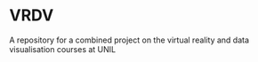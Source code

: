 # VRDV
A repository for a combined project on the virtual reality and data visualisation courses at UNIL
